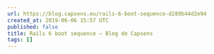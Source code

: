 ```yaml
---
url: https://blog.capsens.eu/rails-6-boot-sequence-d289b44d2e94
created_at: 2019-06-06 15:57 UTC
published: false
title: Rails 6 boot sequence – Blog de Capsens
tags: []
---
```



